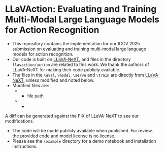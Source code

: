 # LLaVAction: Evaluating and Training Multi-Modal Large Language Models for Action Recognition


- This repository contains the implementation for our ICCV 2025 submission on evaluating and training multi-modal large language models for action recognition. 
- Our code is built on [LLaVA-NeXT](https://github.com/LLaVA-VL/LLaVA-NeXT), and files in the directory `llavaction/action` are related to this work. We thank the authors of LLaVA-NeXT for making their code publicly available.
- The files in the `\eval`, `\model`, `\serve` and `\train` are directly from [LLaVA-NeXT](https://github.com/LLaVA-VL/LLaVA-NeXT), unless modified and noted below.
- Modified files are:
  - - file path
  - - 
A diff can be generated against the FIX of LLaVA-NeXT to see our modifications.
- The code will be made publicly available when published. For review, the provided code and model license is [no license](https://choosealicense.com/no-permission/).
- Please see the `\example` directory for a demo notebook and installation instructions.

